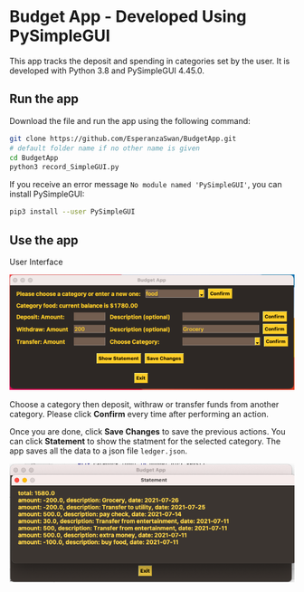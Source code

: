 # Budget App - Developed Using PySimpleGUI

This app tracks the deposit and spending in categories set by the user. It is developed with Python 3.8 and 
PySimpleGUI 4.45.0. 

## Run the app

Download the file and run the app using the following command:

``` bash
git clone https://github.com/EsperanzaSwan/BudgetApp.git
# default folder name if no other name is given
cd BudgetApp 
python3 record_SimpleGUI.py
```
If you receive an error message `No module named 'PySimpleGUI'`, you can install PySimpleGUI:

``` bash
pip3 install --user PySimpleGUI
```
## Use the app

User Interface

<img src = https://github.com/EsperanzaSwan/BudgetApp/blob/master/App_GUI.png>

Choose a category then deposit, withraw or transfer funds from another category. Please click **Confirm** every time after performing an action. 

Once you are done, click **Save Changes** to save the previous actions. You can click **Statement** to show the statment for the selected category. The
app saves all the data to a json file `ledger.json`.

<img src = https://github.com/EsperanzaSwan/BudgetApp/blob/master/Statement.png>
